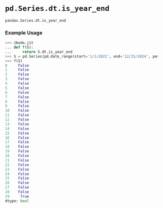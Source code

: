 # `pd.Series.dt.is_year_end`

`pandas.Series.dt.is_year_end`

### Example Usage

``` py
>>> @bodo.jit
... def f(S):
...     return S.dt.is_year_end
>>> S = pd.Series(pd.date_range(start='1/1/2022', end='12/31/2024', periods=30))
>>> f(S)
0     False
1     False
2     False
3     False
4     False
5     False
6     False
7     False
8     False
9     False
10    False
11    False
12    False
13    False
14    False
15    False
16    False
17    False
18    False
19    False
20    False
21    False
22    False
23    False
24    False
25    False
26    False
27    False
28    False
29     True
dtype: bool
```

